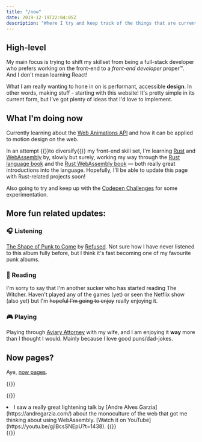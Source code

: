 ```yaml
---
title: "/now"
date: 2019-12-19T22:04:05Z
description: "Where I try and keep track of the things that are currently have my attention."
---
```


## High-level

My main focus is trying to shift my skillset from being a full-stack developer who prefers working on the front-end to a _front-end developer_ proper&trade;. And I don't mean learning React!

What I am really wanting to hone in on is performant, accessible **design**. In other words, making stuff - starting with this website! It's pretty simple in its current form, but I've got plenty of ideas that I'd love to implement.

## What I'm doing now

Currently learning about the [Web Animations API](https://developer.mozilla.org/en-US/docs/Web/API/Web_Animations_API) and how it can be applied to motion design on the web.

In an attempt {{<footnote-link monoculture>}}to diversify{{</footnote-link>}} my front-end skill set, I'm learning [Rust](https://www.rust-lang.org/) and [WebAssembly](https://webassembly.org/) by, slowly but surely, working my way through the [Rust language book](https://doc.rust-lang.org/stable/book/title-page.html) and the [Rust WebAssembly book](https://rustwasm.github.io/docs/book/) &mdash; both really great introductions into the language. Hopefully, I'll be able to update this page with Rust-related projects soon!

Also going to try and keep up with the [Codepen Challenges](https://codepen.io/collection/AEWMxz) for some experimentation.

## More fun related updates:

### 🎧 Listening

[The Shape of Punk to Come](https://refused.bandcamp.com/album/the-shape-of-punk-to-come) by [Refused](https://www.officialrefused.com/). Not sure how I have never listened to this album fully before, but I think it's fast becoming one of my favourite punk albums.

### 📕 Reading

I'm sorry to say that I'm another sucker who has started reading The Witcher. Haven't played any of the games (yet) or seen the Netflix show (also yet) but I'm ~~hopeful I'm going to enjoy~~ really enjoying it.

### 🎮 Playing

Playing through [Aviary Attorney](http://www.aviaryattorney.com/) with my wife, and I am enjoying it **way** more than I thought I would. Mainly because I love good puns/dad-jokes.

## Now pages?

Aye, [now pages](https://nownownow.com/about).

{{<signoff>}}

{{<blogfooter>}}
<li id="monoculture-footnote">
    I saw a really great lightening talk by [Andre Alves Garzia](https://andregarzia.com/) about the monoculture of the web that got me thinking about using WebAssembly. [Watch it on YouTube](https://youtu.be/gjlBcsSNEpU?t=1438).
    {{<footnote-back monoculture-link >}}
</li>
{{</blogfooter>}}
